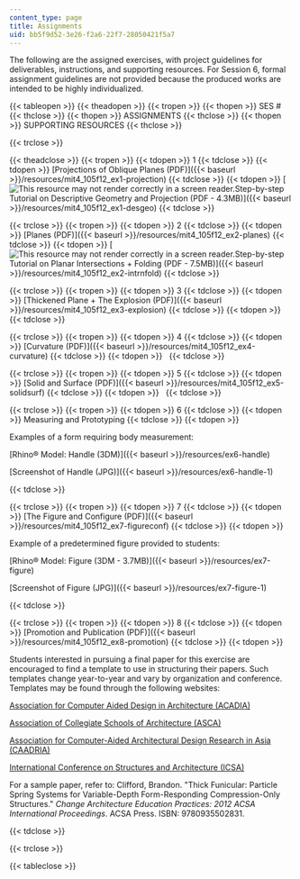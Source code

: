 ```yaml
---
content_type: page
title: Assignments
uid: bb5f9d52-3e26-f2a6-22f7-28050421f5a7
---
```


The following are the assigned exercises, with project guidelines for deliverables, instructions, and supporting resources. For Session 6, formal assignment guidelines are not provided because the produced works are intended to be highly individualized.

{{< tableopen >}}
{{< theadopen >}}
{{< tropen >}}
{{< thopen >}}
SES #
{{< thclose >}}
{{< thopen >}}
ASSIGNMENTS
{{< thclose >}}
{{< thopen >}}
SUPPORTING RESOURCES
{{< thclose >}}

{{< trclose >}}

{{< theadclose >}}
{{< tropen >}}
{{< tdopen >}}
1
{{< tdclose >}}
{{< tdopen >}}
[Projections of Oblique Planes (PDF)]({{< baseurl >}}/resources/mit4_105f12_ex1-projection)
{{< tdclose >}}
{{< tdopen >}}
[![This resource may not render correctly in a screen reader.](/images/inacessible.gif)Step-by-step Tutorial on Descriptive Geometry and Projection (PDF - 4.3MB)]({{< baseurl >}}/resources/mit4_105f12_ex1-desgeo)
{{< tdclose >}}

{{< trclose >}}
{{< tropen >}}
{{< tdopen >}}
2
{{< tdclose >}}
{{< tdopen >}}
[Planes (PDF)]({{< baseurl >}}/resources/mit4_105f12_ex2-planes)
{{< tdclose >}}
{{< tdopen >}}
[![This resource may not render correctly in a screen reader.](/images/inacessible.gif)Step-by-step Tutorial on Planar Intersections + Folding (PDF - 7.5MB)]({{< baseurl >}}/resources/mit4_105f12_ex2-intrnfold)
{{< tdclose >}}

{{< trclose >}}
{{< tropen >}}
{{< tdopen >}}
3
{{< tdclose >}}
{{< tdopen >}}
[Thickened Plane + The Explosion (PDF)]({{< baseurl >}}/resources/mit4_105f12_ex3-explosion)
{{< tdclose >}}
{{< tdopen >}}
 
{{< tdclose >}}

{{< trclose >}}
{{< tropen >}}
{{< tdopen >}}
4
{{< tdclose >}}
{{< tdopen >}}
[Curvature (PDF)]({{< baseurl >}}/resources/mit4_105f12_ex4-curvature)
{{< tdclose >}}
{{< tdopen >}}
 
{{< tdclose >}}

{{< trclose >}}
{{< tropen >}}
{{< tdopen >}}
5
{{< tdclose >}}
{{< tdopen >}}
[Solid and Surface (PDF)]({{< baseurl >}}/resources/mit4_105f12_ex5-solidsurf)
{{< tdclose >}}
{{< tdopen >}}
 
{{< tdclose >}}

{{< trclose >}}
{{< tropen >}}
{{< tdopen >}}
6
{{< tdclose >}}
{{< tdopen >}}
Measuring and Prototyping
{{< tdclose >}}
{{< tdopen >}}


Examples of a form requiring body measurement:

[Rhino® Model: Handle (3DM)]({{< baseurl >}}/resources/ex6-handle)

[Screenshot of Handle (JPG)]({{< baseurl >}}/resources/ex6-handle-1)


{{< tdclose >}}

{{< trclose >}}
{{< tropen >}}
{{< tdopen >}}
7
{{< tdclose >}}
{{< tdopen >}}
[The Figure and Configure (PDF)]({{< baseurl >}}/resources/mit4_105f12_ex7-figureconf)
{{< tdclose >}}
{{< tdopen >}}


Example of a predetermined figure provided to students:

[Rhino® Model: Figure (3DM - 3.7MB)]({{< baseurl >}}/resources/ex7-figure)

[Screenshot of Figure (JPG)]({{< baseurl >}}/resources/ex7-figure-1)


{{< tdclose >}}

{{< trclose >}}
{{< tropen >}}
{{< tdopen >}}
8
{{< tdclose >}}
{{< tdopen >}}
[Promotion and Publication (PDF)]({{< baseurl >}}/resources/mit4_105f12_ex8-promotion)
{{< tdclose >}}
{{< tdopen >}}


Students interested in pursuing a final paper for this exercise are encouraged to find a template to use in structuring their papers. Such templates change year-to-year and vary by organization and conference. Templates may be found through the following websites:

[Association for Computer Aided Design in Architecture (ACADIA)](http://acadia.org/)

[Association of Collegiate Schools of Architecture (ASCA)](http://acsa-arch.org/)

[Association for Computer-Aided Architectural Design Research in Asia (CAADRIA)](http://www.caadria.org/)

[International Conference on Structures and Architecture (ICSA)](http://www.icsa2013.arquitectura.uminho.pt/)

For a sample paper, refer to: Clifford, Brandon. "Thick Funicular: Particle Spring Systems for Variable-Depth Form-Responding Compression-Only Structures." _Change Architecture Education Practices: 2012 ACSA International Proceedings_. ACSA Press. ISBN: 9780935502831.


{{< tdclose >}}

{{< trclose >}}

{{< tableclose >}}